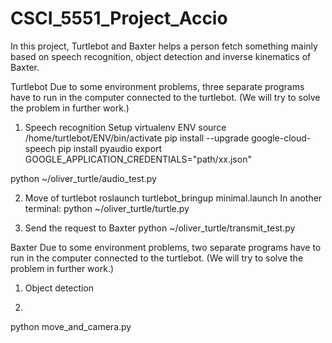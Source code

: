 # CSCI_5551_Project_Accio
In this project, Turtlebot and Baxter helps a person fetch something mainly based on speech recognition, object detection and inverse kinematics of Baxter.

Turtlebot
Due to some environment problems, three separate programs have to run in the computer connected to the turtlebot. (We will try to solve the problem in further work.)

1. Speech recognition
Setup
virtualenv ENV
source /home/turtlebot/ENV/bin/activate
pip install --upgrade google-cloud-speech
pip install pyaudio
export GOOGLE_APPLICATION_CREDENTIALS="path/xx.json"

python ~/oliver_turtle/audio_test.py

2. Move of turtlebot
roslaunch turtlebot_bringup minimal.launch 
In another terminal: python ~/oliver_turtle/turtle.py

3. Send the request to Baxter
python ~/oliver_turtle/transmit_test.py

Baxter
Due to some environment problems, two separate programs have to run in the computer connected to the turtlebot. (We will try to solve the problem in further work.)

1. Object detection


2. 
python move_and_camera.py
